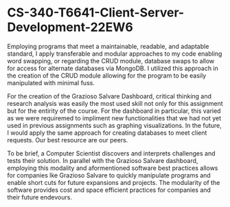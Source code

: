 # CS-340-T6641-Client-Server-Development-22EW6

Employing programs that meet a maintainable, readable, and adaptable standard, I apply transferable and modular approaches to my code enabling word swapping, or regarding the CRUD module, database swaps to allow for access for alternate databases via MongoDB. I utilized this approach in the creation of the CRUD module allowing for the program to be easily manipulated with minimal fuss. 

For the creation of the Grazioso Salvare Dashboard, critical thinking and research analysis was easily the most used skill not only for this assignment but for the entirity of the course. For the dashboard in particular, this varied as we were requiremed to impliment new functionalities that we had not yet used in previous assignments such as graphing visualizations. In the future, I would apply the same approach for creating databases to meet client requests. Our best resource are our peers. 

To be brief, a Computer Scientist discovers and interprets challenges and tests their solution. In parallel with the Grazioso Salvare dashboard, employing this modality and aformentioned software best practices allows for companies lke Grazioso Salvare to quickly manipulate programs and enable short cuts for future expansions and projects. The modularity of the software provides cost and space efficient practices for companies and their future endevours. 
